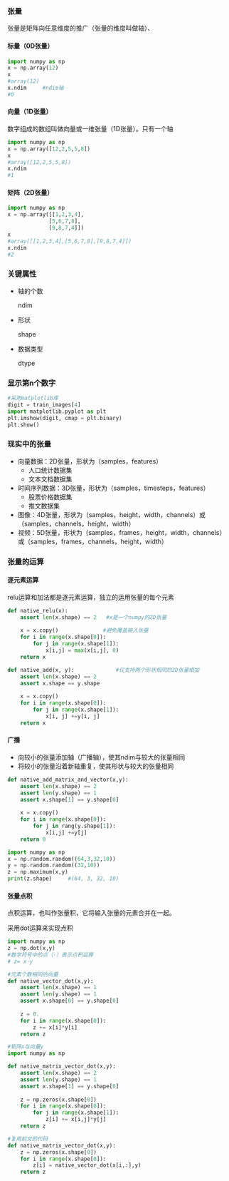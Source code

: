 ### 张量

张量是矩阵向任意维度的推广（张量的维度叫做轴）、

#### 标量（0D张量）

```python
import numpy as np
x = np.array(12)
x
#array(12)
x.ndim     #ndim轴
#0    
```

#### 向量（1D张量）

数字组成的数组叫做向量或一维张量（1D张量）。只有一个轴

```python
import numpy as np
x = np.array([12,2,5,5,8])
x
#array([12,2,5,5,8])
x.ndim
#1
```

#### 矩阵（2D张量）

```python
import numpy as np
x = np.array([[1,2,3,4],
             [5,6,7,8],
             [9,8,7,4]])
x
#array([[1,2,3,4],[5,6,7,8],[9,8,7,4]])
x.ndim
#2
```

### 关键属性

- 轴的个数

  ndim

- 形状

  shape

- 数据类型

  dtype

### 显示第n个数字

```python
#采用matplotlib库
digit = train_images[4]  
import matplotlib.pyplot as plt
plt.imshow(digit, cmap = plt.binary)
plt.show()
```

### 现实中的张量

- 向量数据：2D张量，形状为（samples，features）
  - 人口统计数据集
  - 文本文档数据集
- 时间序列数据：3D张量，形状为（samples，timesteps，features）
  - 股票价格数据集
  - 推文数据集
- 图像：4D张量，形状为（samples，height，width，channels）或（samples，channels，height，width）
- 视频：5D张量，形状为（samples，frames，height，width，channels）或（samples，frames，channels，height，width）

### 张量的运算

#### 逐元素运算

relu运算和加法都是逐元素运算，独立的运用张量的每个元素

```python
def native_relu(x):
    assert len(x.shape) == 2   #x是一个numpy的2D张量
    
    x = x.copy()              #避免覆盖输入张量
    for i in range(x.shape[0]):
        for j in range(x.shape[1]):
            x[i,j] = max(x[i,j], 0)
    return x
```

```python
def native_add(x, y):             #仅支持两个形状相同的2D张量相加
    assert len(x.shape) == 2
    assert x.shape == y.shape
    
    x = x.copy()
    for i in range(x.shape[0]):
        for j in range(x.shape[1]):
            x[i, j] +=y[i, j]
    return x
```

#### 广播

- 向较小的张量添加轴（广播轴），使其ndim与较大的张量相同
- 将较小的张量沿着新轴重复，使其形状与较大的张量相同

```python
def native_add_matrix_and_vector(x,y):
    assert len(x.shape) == 2
    assert len(y.shape) == 1
    assert x.shape[1] == y.shape[0]
    
    x = x.copy()
    for i in range(x.shape[0]):
        for j in rang(y.shape[1]):
            x[i,j] +=y[j]
    return 0
```

```python
import numpy as np
x = np.random.random((64,3,32,10))
y = np.random.random((32,10))
z = np.maximum(x,y)
print(z.shape)     #(64, 3, 32, 10)
```

#### 张量点积

点积运算，也叫作张量积，它将输入张量的元素合并在一起。

采用dot运算来实现点积

```python
import numpy as np
z = np.dot(x,y)
#数学符号中的点（·）表示点积运算
# z= x·y
```

```python
#元素个数相同的向量
def native_vector_dot(x,y):
    assert len(x.shape) == 1
    assert len(y.shape) == 1
    assert x.shape[0] == y.shape[0]
    
    z = 0.
    for i in range(x.shape[0]):
        z += x[i]*y[i]
    return z
```

```python
#矩阵x与向量y
import numpy as np

def native_matrix_vector_dot(x,y):
    assert len(x.shape) == 2
    assert len(y.shape) == 1    
    assert x.shape[1] == y.shape[0]
    
    z = np.zeros(x.shape[0])
    for i in range(x.shape[0]):
        for j in range(x.shape[1]):
            z[i] += x[i,j]*y[j]
    return z

#复用前文的代码
def native_matrix_vector_dot(x,y):
    z = np.zeros(x.shape[0])
    for i in range(x.shape[0]):
        z[i] = native_vector_dot(x[i,:],y)
    return z
```

